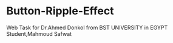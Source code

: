 # Button-Ripple-Effect
Web Task for Dr.Ahmed Donkol from BST UNIVERSITY in EGYPT 
Student,Mahmoud Safwat
